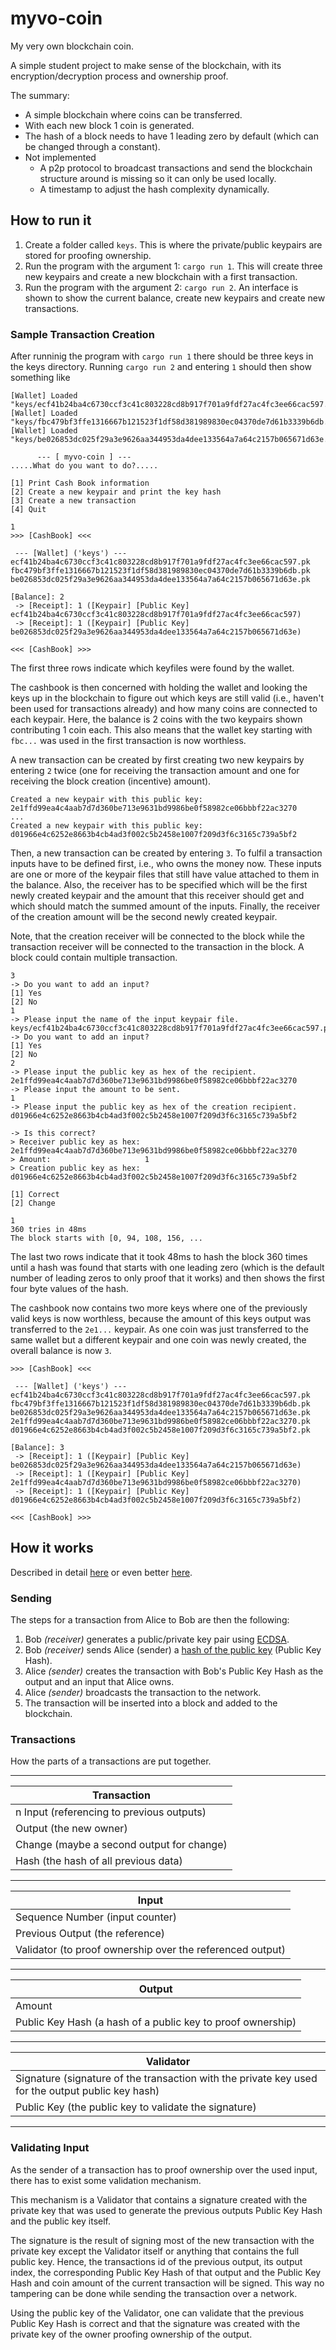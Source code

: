 # myvo-coin

My very own blockchain coin.

A simple student project to make sense of the blockchain, with its encryption/decryption process and ownership proof.

The summary:

- A simple blockchain where coins can be transferred.
- With each new block 1 coin is generated.
- The hash of a block needs to have 1 leading zero by default (which can be changed through a constant).
- Not implemented
  - A p2p protocol to broadcast transactions and send the blockchain structure around is missing so it can only be used locally.
  - A timestamp to adjust the hash complexity dynamically.

## How to run it

1. Create a folder called `keys`. This is where the private/public keypairs are stored for proofing ownership.
2. Run the program with the argument 1: `cargo run 1`. This will create three new keypairs and create a new blockchain with a first transaction.
3. Run the program with the argument 2: `cargo run 2`. An interface is shown to show the current balance, create new keypairs and create new transactions.

### Sample Transaction Creation

After runninig the program with `cargo run 1` there should be three keys in the keys directory.
Running `cargo run 2` and entering `1` should then show something like

```
[Wallet] Loaded "keys/ecf41b24ba4c6730ccf3c41c803228cd8b917f701a9fdf27ac4fc3ee66cac597.pk"
[Wallet] Loaded "keys/fbc479bf3ffe1316667b121523f1df58d381989830ec04370de7d61b3339b6db.pk"
[Wallet] Loaded "keys/be026853dc025f29a3e9626aa344953da4dee133564a7a64c2157b065671d63e.pk"

      --- [ myvo-coin ] ---
.....What do you want to do?.....

[1] Print Cash Book information
[2] Create a new keypair and print the key hash
[3] Create a new transaction
[4] Quit

1
>>> [CashBook] <<<

 --- [Wallet] ('keys') ---
ecf41b24ba4c6730ccf3c41c803228cd8b917f701a9fdf27ac4fc3ee66cac597.pk
fbc479bf3ffe1316667b121523f1df58d381989830ec04370de7d61b3339b6db.pk
be026853dc025f29a3e9626aa344953da4dee133564a7a64c2157b065671d63e.pk

[Balance]: 2
 -> [Receipt]: 1 ([Keypair] [Public Key] ecf41b24ba4c6730ccf3c41c803228cd8b917f701a9fdf27ac4fc3ee66cac597)
 -> [Receipt]: 1 ([Keypair] [Public Key] be026853dc025f29a3e9626aa344953da4dee133564a7a64c2157b065671d63e)

<<< [CashBook] >>>
```

The first three rows indicate which keyfiles were found by the wallet.

The cashbook is then concerned with holding the wallet and looking the keys up in the blockchain to figure out which keys are still valid (i.e., haven't been used for transactions already) and how many coins are connected to each keypair.
Here, the balance is 2 coins with the two keypairs shown contributing 1 coin each.
This also means that the wallet key starting with `fbc...` was used in the first transaction is now worthless.

A new transaction can be created by first creating two new keypairs by entering `2` twice (one for receiving the transaction amount and one for receiving the block creation (incentive) amount).

```
Created a new keypair with this public key:
2e1ffd99ea4c4aab7d7d360be713e9631bd9986be0f58982ce06bbbf22ac3270
...
Created a new keypair with this public key:
d01966e4c6252e8663b4cb4ad3f002c5b2458e1007f209d3f6c3165c739a5bf2
```

Then, a new transaction can be created by entering `3`.
To fulfil a transaction inputs have to be defined first, i.e., who owns the money now.
These inputs are one or more of the keypair files that still have value attached to them in the balance.
Also, the receiver has to be specified which will be the first newly created keypair and the amount that this receiver should get and which should match the summed amount of the inputs.
Finally, the receiver of the creation amount will be the second newly created keypair.

Note, that the creation receiver will be connected to the block while the transaction receiver will be connected to the transaction in the block.
A block could contain multiple transaction.

```
3
-> Do you want to add an input?
[1] Yes
[2] No
1
-> Please input the name of the input keypair file.
keys/ecf41b24ba4c6730ccf3c41c803228cd8b917f701a9fdf27ac4fc3ee66cac597.pk
-> Do you want to add an input?
[1] Yes
[2] No
2
-> Please input the public key as hex of the recipient.
2e1ffd99ea4c4aab7d7d360be713e9631bd9986be0f58982ce06bbbf22ac3270
-> Please input the amount to be sent.
1
-> Please input the public key as hex of the creation recipient.
d01966e4c6252e8663b4cb4ad3f002c5b2458e1007f209d3f6c3165c739a5bf2

-> Is this correct?
> Receiver public key as hex: 2e1ffd99ea4c4aab7d7d360be713e9631bd9986be0f58982ce06bbbf22ac3270
> Amount:                     1
> Creation public key as hex: d01966e4c6252e8663b4cb4ad3f002c5b2458e1007f209d3f6c3165c739a5bf2

[1] Correct
[2] Change

1
360 tries in 48ms
The block starts with [0, 94, 108, 156, ...
```

The last two rows indicate that it took 48ms to hash the block 360 times until a hash was found that starts with one leading zero (which is the default number of leading zeros to only proof that it works) and then shows the first four byte values of the hash.

The cashbook now contains two more keys where one of the previously valid keys is now worthless, because the amount of this keys output was transferred to the `2e1...` keypair.
As one coin was just transferred to the same wallet but a different keypair and one coin was newly created, the overall balance is now `3`.

```
>>> [CashBook] <<<

 --- [Wallet] ('keys') ---
ecf41b24ba4c6730ccf3c41c803228cd8b917f701a9fdf27ac4fc3ee66cac597.pk
fbc479bf3ffe1316667b121523f1df58d381989830ec04370de7d61b3339b6db.pk
be026853dc025f29a3e9626aa344953da4dee133564a7a64c2157b065671d63e.pk
2e1ffd99ea4c4aab7d7d360be713e9631bd9986be0f58982ce06bbbf22ac3270.pk
d01966e4c6252e8663b4cb4ad3f002c5b2458e1007f209d3f6c3165c739a5bf2.pk

[Balance]: 3
 -> [Receipt]: 1 ([Keypair] [Public Key] be026853dc025f29a3e9626aa344953da4dee133564a7a64c2157b065671d63e)
 -> [Receipt]: 1 ([Keypair] [Public Key] 2e1ffd99ea4c4aab7d7d360be713e9631bd9986be0f58982ce06bbbf22ac3270)
 -> [Receipt]: 1 ([Keypair] [Public Key] d01966e4c6252e8663b4cb4ad3f002c5b2458e1007f209d3f6c3165c739a5bf2)

<<< [CashBook] >>>
```

## How it works

Described in detail [here](https://developer.bitcoin.org/devguide/transactions.html) or even better [here](https://learnmeabitcoin.com/technical/transaction-data).

### Sending

The steps for a transaction from Alice to Bob are then the following:

1. Bob _(receiver)_ generates a public/private key pair using [ECDSA](/theory/signatures.html#ellipctic-curve-digital-signature).
2. Bob _(receiver)_ sends Alice (sender) a [hash of the public key](#public-key-hash) (Public Key Hash).
3. Alice _(sender)_ creates the transaction with Bob's Public Key Hash as the output and an input that Alice owns.
4. Alice _(sender)_ broadcasts the transaction to the network.
5. The transaction will be inserted into a block and added to the blockchain.

### Transactions

How the parts of a transactions are put together.

---

| Transaction                               |
| ----------------------------------------- |
| n Input (referencing to previous outputs) |
| Output (the new owner)                    |
| Change (maybe a second output for change) |
| Hash (the hash of all previous data)      |

---

| Input                                                     |
| --------------------------------------------------------- |
| Sequence Number (input counter)                           |
| Previous Output (the reference)                           |
| Validator (to proof ownership over the referenced output) |

---

| Output                                                      |
| ----------------------------------------------------------- |
| Amount                                                      |
| Public Key Hash (a hash of a public key to proof ownership) |

---

| Validator                                                                                         |
| ------------------------------------------------------------------------------------------------- |
| Signature (signature of the transaction with the private key used for the output public key hash) |
| Public Key (the public key to validate the signature)                                             |

---

### Validating Input

As the sender of a transaction has to proof ownership over the used input, there has to exist some validation mechanism.

This mechanism is a Validator that contains a signature created with the private key that was used to generate the previous outputs Public Key Hash and the public key itself.

The signature is the result of signing most of the new transaction with the private key except the Validator itself or anything that contains the full public key.
Hence, the transactions id of the previous output, its output index, the corresponding Public Key Hash of that output and the Public Key Hash and coin amount of the current transaction will be signed.
This way no tampering can be done while sending the transaction over a network.

Using the public key of the Validator, one can validate that the previous Public Key Hash is correct and that the signature was created with the private key of the owner proofing ownership of the output.
